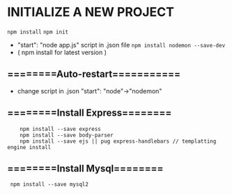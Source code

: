 # INITIALIZE A NEW PROJECT
 ``` npm install ```
 ``` npm init ```
 - "start": "node app.js" script in .json file
 ``` npm install nodemon --save-dev ```
 - ( npm install for latest version )
 ## ========Auto-restart===========
 - change script in .json "start": "node"->"nodemon"
 ## ========Install Express========
```
    npm install --save express 
    npm install --save body-parser
    npm install --save ejs || pug express-handlebars // templatting engine install
```
 ## ========Install Mysql========
 ``` npm install --save mysql2```

